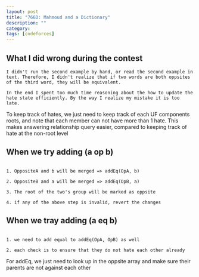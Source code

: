 ```yaml
---
layout: post
title: "766D: Mahmoud and a Dictionary"
description: ""
category: 
tags: [codeforces]
---
```


What I did wrong during the contest
--------------
```
I didn't run the second example by hand, or read the second example in text. Therefore, I didn't realize that if two words are both oppsites
of the third word, they will be equivalent.

In the end I spent too much time reasoning about the how to update the hate state efficiently. By the way I realize my mistake it is too
late.

```

To keep track of hates, we just need to keep track of each UF components roots, and note that each member can not have more than 1 hate. 
This makes answering relationship query easier, compared to keeping track of hate at the non-root level


When we try adding (a op b)
-------------
```

1. OppositeA and b will be merged => addEq(OpA, b)

2. OppositeB and a will be merged => addEq(OpB, a)

3. The root of the two's group will be marked as oppsite

4. if any of the above step is invalid, revert the changes

```


When we tray adding (a eq b)
--------------
```

1. we need to add equal to addEq(OpA, OpB) as well

2. each check is to ensure that they do not hate each other already

```

For addEq, we just need to look up in the oppsite array and make sure their parents are not against each other
